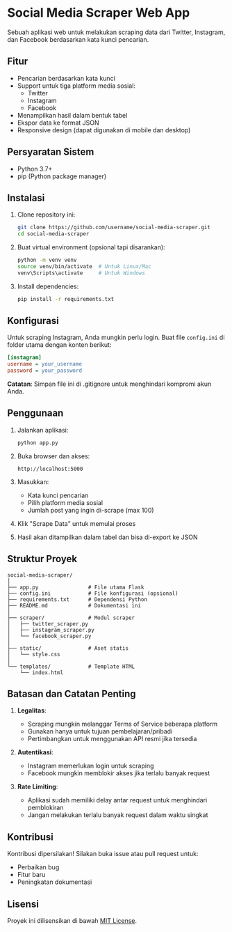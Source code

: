 # Social Media Scraper Web App

Sebuah aplikasi web untuk melakukan scraping data dari Twitter, Instagram, dan Facebook berdasarkan kata kunci pencarian.

## Fitur

- Pencarian berdasarkan kata kunci
- Support untuk tiga platform media sosial:
  - Twitter
  - Instagram
  - Facebook
- Menampilkan hasil dalam bentuk tabel
- Ekspor data ke format JSON
- Responsive design (dapat digunakan di mobile dan desktop)

## Persyaratan Sistem

- Python 3.7+
- pip (Python package manager)

## Instalasi

1. Clone repository ini:
   ```bash
   git clone https://github.com/username/social-media-scraper.git
   cd social-media-scraper
   ```

2. Buat virtual environment (opsional tapi disarankan):
   ```bash
   python -m venv venv
   source venv/bin/activate  # Untuk Linux/Mac
   venv\Scripts\activate     # Untuk Windows
   ```

3. Install dependencies:
   ```bash
   pip install -r requirements.txt
   ```

## Konfigurasi

Untuk scraping Instagram, Anda mungkin perlu login. Buat file `config.ini` di folder utama dengan konten berikut:

```ini
[instagram]
username = your_username
password = your_password
```

**Catatan**: Simpan file ini di .gitignore untuk menghindari kompromi akun Anda.

## Penggunaan

1. Jalankan aplikasi:
   ```bash
   python app.py
   ```

2. Buka browser dan akses:
   ```
   http://localhost:5000
   ```

3. Masukkan:
   - Kata kunci pencarian
   - Pilih platform media sosial
   - Jumlah post yang ingin di-scrape (max 100)

4. Klik "Scrape Data" untuk memulai proses

5. Hasil akan ditampilkan dalam tabel dan bisa di-export ke JSON

## Struktur Proyek

```
social-media-scraper/
│
├── app.py                # File utama Flask
├── config.ini            # File konfigurasi (opsional)
├── requirements.txt      # Dependensi Python
├── README.md             # Dokumentasi ini
│
├── scraper/              # Modul scraper
│   ├── twitter_scraper.py
│   ├── instagram_scraper.py
│   └── facebook_scraper.py
│
├── static/               # Aset statis
│   └── style.css
│
└── templates/            # Template HTML
    └── index.html
```

## Batasan dan Catatan Penting

1. **Legalitas**:
   - Scraping mungkin melanggar Terms of Service beberapa platform
   - Gunakan hanya untuk tujuan pembelajaran/pribadi
   - Pertimbangkan untuk menggunakan API resmi jika tersedia

2. **Autentikasi**:
   - Instagram memerlukan login untuk scraping
   - Facebook mungkin memblokir akses jika terlalu banyak request

3. **Rate Limiting**:
   - Aplikasi sudah memiliki delay antar request untuk menghindari pemblokiran
   - Jangan melakukan terlalu banyak request dalam waktu singkat

## Kontribusi

Kontribusi dipersilakan! Silakan buka issue atau pull request untuk:
- Perbaikan bug
- Fitur baru
- Peningkatan dokumentasi

## Lisensi

Proyek ini dilisensikan di bawah [MIT License](LICENSE).